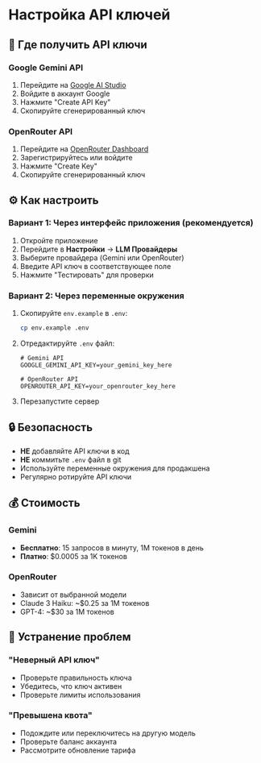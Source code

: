 # Настройка API ключей

## 🔑 Где получить API ключи

### Google Gemini API
1. Перейдите на [Google AI Studio](https://aistudio.google.com/app/apikey)
2. Войдите в аккаунт Google
3. Нажмите "Create API Key"
4. Скопируйте сгенерированный ключ

### OpenRouter API
1. Перейдите на [OpenRouter Dashboard](https://openrouter.ai/keys)
2. Зарегистрируйтесь или войдите
3. Нажмите "Create Key"
4. Скопируйте сгенерированный ключ

## ⚙️ Как настроить

### Вариант 1: Через интерфейс приложения (рекомендуется)
1. Откройте приложение
2. Перейдите в **Настройки** → **LLM Провайдеры**
3. Выберите провайдера (Gemini или OpenRouter)
4. Введите API ключ в соответствующее поле
5. Нажмите "Тестировать" для проверки

### Вариант 2: Через переменные окружения
1. Скопируйте `env.example` в `.env`:
   ```bash
   cp env.example .env
   ```

2. Отредактируйте `.env` файл:
   ```env
   # Gemini API
   GOOGLE_GEMINI_API_KEY=your_gemini_key_here
   
   # OpenRouter API
   OPENROUTER_API_KEY=your_openrouter_key_here
   ```

3. Перезапустите сервер

## 🔒 Безопасность

- **НЕ** добавляйте API ключи в код
- **НЕ** коммитьте `.env` файл в git
- Используйте переменные окружения для продакшена
- Регулярно ротируйте API ключи

## 💰 Стоимость

### Gemini
- **Бесплатно**: 15 запросов в минуту, 1M токенов в день
- **Платно**: $0.0005 за 1K токенов

### OpenRouter
- Зависит от выбранной модели
- Claude 3 Haiku: ~$0.25 за 1M токенов
- GPT-4: ~$30 за 1M токенов

## 🚨 Устранение проблем

### "Неверный API ключ"
- Проверьте правильность ключа
- Убедитесь, что ключ активен
- Проверьте лимиты использования

### "Превышена квота"
- Подождите или переключитесь на другую модель
- Проверьте баланс аккаунта
- Рассмотрите обновление тарифа
